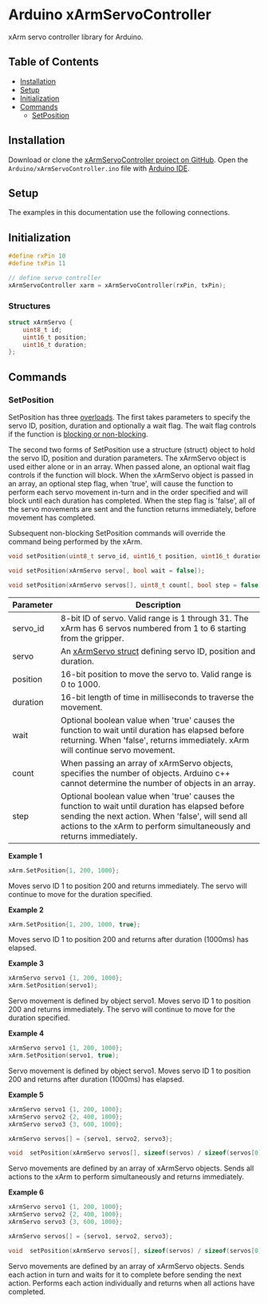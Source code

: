 ﻿# Arduino xArmServoController

xArm servo controller library for Arduino.

## Table of Contents

*  [Installation](#installation)
*  [Setup](#setup)
*  [Initialization](#initialization)
*   [Commands](#commands)
	* [SetPosition](#setposition)

## Installation

Download or clone the [xArmServoController project on GitHub](https://github.com/ccourson/xArmServoController). Open the `Arduino/xArmServoController.ino` file with [Arduino IDE](https://www.arduino.cc/).

## Setup

The examples in this documentation use the following connections.



## Initialization

```cpp
#define rxPin 10
#define txPin 11

// define servo controller
xArmServoController xarm = xArmServoController(rxPin, txPin);
```

### Structures

```cpp
struct xArmServo {
	uint8_t id;
	uint16_t position;
	uint16_t duration;
};
```

## Commands

### SetPosition

SetPosition has three [overloads](https://en.wikipedia.org/wiki/Function_overloading). The first takes parameters to specify the servo ID, position, duration and optionally a wait flag. The wait flag controls if the function is [blocking or non-blocking](https://en.wikipedia.org/wiki/Blocking_(computing)).

The second two forms of SetPosition use a structure (struct) object to hold the servo ID, position and duration parameters. The xArmServo object is used either alone or in an array. When passed alone, an optional wait flag controls if the function will block. When the xArmServo object is passed in an array, an optional step flag, when 'true', will cause the function to perform each servo movement in-turn and in the order specified and will block until each duration has completed. When the step flag is 'false', all of the servo movements are sent and the function returns immediately, before movement has completed.

Subsequent non-blocking SetPosition commands will override the command being performed by the xArm.

```cpp
void setPosition(uint8_t servo_id, uint16_t position, uint16_t duration[, bool wait = false]);
```

```cpp
void setPosition(xArmServo servo[, bool wait = false]);
```

```cpp
void setPosition(xArmServo servos[], uint8_t count[, bool step = false]);
```

| Parameter | Description |
|---|---|
|servo_id | 8-bit ID of servo. Valid range is 1 through 31. The xArm has 6 servos numbered from 1 to 6 starting from the gripper.
|servo | An [xArmServo struct](#structures) defining servo ID, position and duration.
|position | 16-bit position to move the servo to. Valid range is 0 to 1000.
|duration | 16-bit length of time in milliseconds to traverse the movement.
|wait | Optional boolean value when 'true' causes the function to wait until duration has elapsed before returning. When 'false', returns immediately. xArm will continue servo movement.
|count | When passing an array of xArmServo objects, specifies the number of objects. Arduino c++ cannot determine the number of objects in an array.
|step | Optional boolean value when 'true' causes the function to wait until duration has elapsed before sending the next action. When 'false', will send all actions to the xArm to perform simultaneously and returns immediately.

**Example 1**

```cpp
xArm.SetPosition{1, 200, 1000};
```
Moves servo ID 1 to position 200 and returns immediately. The servo will continue to move for the duration specified.

**Example 2**
```cpp
xArm.SetPosition{1, 200, 1000, true};
```
Moves servo ID 1 to position 200 and returns after duration (1000ms) has elapsed.

**Example 3**
```cpp
xArmServo servo1 {1, 200, 1000};
xArm.SetPosition(servo1);
```
Servo movement is defined by object servo1. Moves servo ID 1 to position 200 and returns immediately. The servo will continue to move for the duration specified.

**Example 4**
```cpp
xArmServo servo1 {1, 200, 1000};
xArm.SetPosition(servo1, true);
```
Servo movement is defined by object servo1. Moves servo ID 1 to position 200 and returns after duration (1000ms) has elapsed.

**Example 5**
```cpp
xArmServo servo1 {1, 200, 1000};
xArmServo servo2 {2, 400, 1000};
xArmServo servo3 {3, 600, 1000};

xArmServo servos[] = {servo1, servo2, servo3};

void  setPosition(xArmServo servos[], sizeof(servos) / sizeof(servos[0]) );
```
Servo movements are defined by an array of xArmServo objects. Sends all actions to the xArm to perform simultaneously and returns immediately.

**Example 6**
```cpp
xArmServo servo1 {1, 200, 1000};
xArmServo servo2 {2, 400, 1000};
xArmServo servo3 {3, 600, 1000};

xArmServo servos[] = {servo1, servo2, servo3};

void  setPosition(xArmServo servos[], sizeof(servos) / sizeof(servos[0]), true);
```
Servo movements are defined by an array of xArmServo objects. Sends each action in turn and waits for it to complete before sending the next action. Performs each action individually and returns when all actions have completed.
